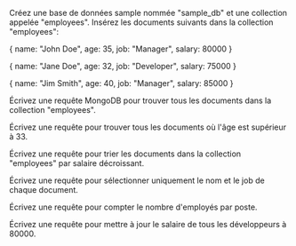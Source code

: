 Créez une base de données sample nommée "sample_db" et une collection appelée "employees".
Insérez les documents suivants dans la collection "employees":

{
   name: "John Doe",
   age: 35,
   job: "Manager",
   salary: 80000
}

{
   name: "Jane Doe",
   age: 32,
   job: "Developer",
   salary: 75000
}

{
   name: "Jim Smith",
   age: 40,
   job: "Manager",
   salary: 85000
}

Écrivez une requête MongoDB pour trouver tous les documents dans la collection "employees".

Écrivez une requête pour trouver tous les documents où l'âge est supérieur à 33.

Écrivez une requête pour trier les documents dans la collection "employees" par salaire décroissant.

Écrivez une requête pour sélectionner uniquement le nom et le job de chaque document.

Écrivez une requête pour compter le nombre d'employés par poste.

Écrivez une requête pour mettre à jour le salaire de tous les développeurs à 80000.


